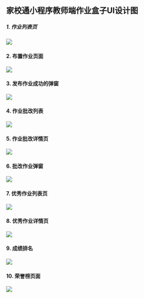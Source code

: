 ## 家校通小程序教师端作业盒子UI设计图

##### 1. 作业列表页

![](.\img\01作业发布列表.jpg)

#### 2. 布置作业页面

![](.\img\02布置作业.jpg)

#### 3. 发布作业成功的弹窗

![](.\img\03发布作业成功弹窗.png)

#### 4. 作业批改列表

![](.\img\05作业批改列表.jpg)

#### 5. 作业批改详情页

![](.\img\06作业批改详情页.jpg)

#### 6. 批改作业弹窗

![](.\img\07批改作业弹窗.jpg)



#### 7. 优秀作业列表页

![](.\img\10优秀作业.jpg)

#### 8.  优秀作业详情页

![](.\img\11优秀作业详情.jpg)

#### 9. 成绩排名

![](.\img\08成绩排名.jpg)

#### 10. 荣誉榜页面

![](.\img\09荣誉榜.jpg)